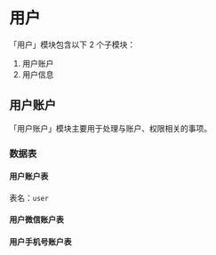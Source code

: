 # 用户

「用户」模块包含以下 2 个子模块：

1. 用户账户
2. 用户信息

## 用户账户

「用户账户」模块主要用于处理与账户、权限相关的事项。

### 数据表

#### 用户账户表

表名：`user`

#### 用户微信账户表

#### 用户手机号账户表
